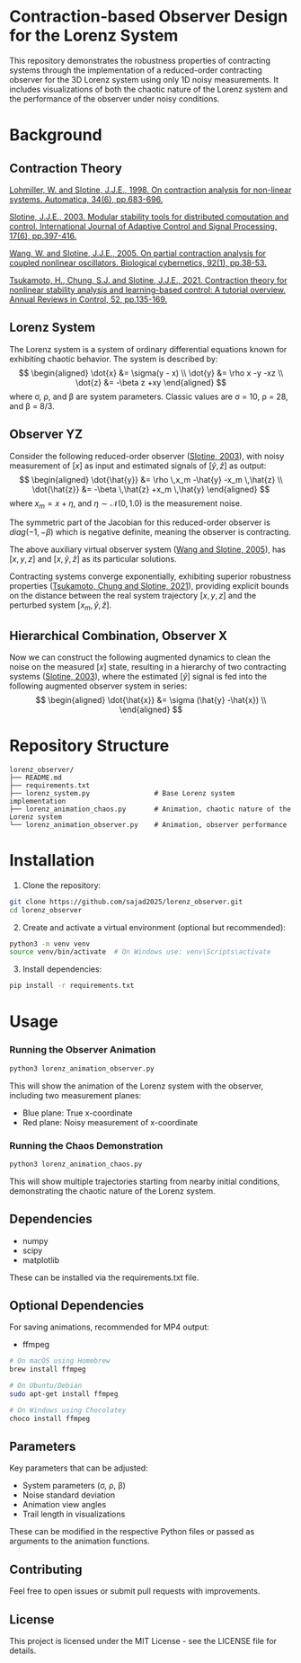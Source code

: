 # Contraction-based Observer Design for the Lorenz System
This repository demonstrates the robustness properties of contracting systems through the implementation of a reduced-order contracting observer for the 3D Lorenz system using only 1D noisy measurements. It includes visualizations of both the chaotic nature of the Lorenz system and the performance of the observer under noisy conditions.

# Background
## Contraction Theory
[Lohmiller, W. and Slotine, J.J.E., 1998. On contraction analysis for non-linear systems. Automatica, 34(6), pp.683-696.](https://web.mit.edu/nsl/www/preprints/contraction.pdf)

[Slotine, J.J.E., 2003. Modular stability tools for distributed computation and control. International Journal of Adaptive Control and Signal Processing, 17(6), pp.397-416.](https://web.mit.edu/nsl/www/preprints/modular.pdf)

[Wang, W. and Slotine, J.J.E., 2005. On partial contraction analysis for coupled nonlinear oscillators. Biological cybernetics, 92(1), pp.38-53.](https://web.mit.edu/nsl/www/preprints/BioCyb04.pdf)

[Tsukamoto, H., Chung, S.J. and Slotine, J.J.E., 2021. Contraction theory for nonlinear stability analysis and learning-based control: A tutorial overview. Annual Reviews in Control, 52, pp.135-169.](https://arxiv.org/pdf/2110.00675)

## Lorenz System
The Lorenz system is a system of ordinary differential equations known for exhibiting chaotic behavior. The system is described by:
$$
\begin{aligned}
\dot{x} &= \sigma(y - x) \\
\dot{y} &= \rho x -y  -xz \\
\dot{z} &= -\beta z +xy
\end{aligned}
$$
where σ, ρ, and β are system parameters. Classic values are σ = 10, ρ = 28, and β = 8/3.

## Observer YZ
Consider the following reduced-order observer ([Slotine, 2003](https://web.mit.edu/nsl/www/preprints/modular.pdf)), with noisy measurement of $[x]$ as input and estimated signals of $[\hat{y}, \hat{z}]$ as output: 
$$
\begin{aligned}
\dot{\hat{y}} &= \rho \,x_m -\hat{y}  -x_m \,\hat{z} \\
\dot{\hat{z}} &= -\beta \,\hat{z} +x_m \,\hat{y}
\end{aligned}
$$
where $x_m = x + \eta$, and $\eta \sim \mathcal{N}(0, 1.0)$ is the measurement noise.

The symmetric part of the Jacobian for this reduced-order observer is $diag(-1, -\beta)$ which is negative definite, meaning the observer is contracting.

The above auxiliary virtual observer system ([Wang and Slotine, 2005](https://web.mit.edu/nsl/www/preprints/BioCyb04.pdf)), has $[x,y,z]$ and $[x,\hat{y}, \hat{z}]$ as its particular solutions.

Contracting systems converge exponentially, exhibiting superior robustness properties ([Tsukamoto, Chung and Slotine, 2021](https://arxiv.org/pdf/2110.00675)), providing explicit bounds on the distance between the real system trajectory $[x,y,z]$ and the perturbed system $[x_m, \hat{y}, \hat{z}]$.  

## Hierarchical Combination, Observer X
Now we can construct the following augmented dynamics to clean the noise on the measured $[x]$ state, resulting in a hierarchy of two contracting systems ([Slotine, 2003](https://web.mit.edu/nsl/www/preprints/modular.pdf)), where the estimated $[\hat{y}]$ signal is fed into the following augmented observer system in series:
$$
\begin{aligned}
\dot{\hat{x}} &= \sigma (\hat{y}  -\hat{x}) \\
\end{aligned}
$$

# Repository Structure
```
lorenz_observer/
├── README.md
├── requirements.txt
├── lorenz_system.py                # Base Lorenz system implementation
├── lorenz_animation_chaos.py       # Animation, chaotic nature of the Lorenz system
└── lorenz_animation_observer.py    # Animation, observer performance
```

# Installation

1. Clone the repository:
```bash
git clone https://github.com/sajad2025/lorenz_observer.git
cd lorenz_observer
```

2. Create and activate a virtual environment (optional but recommended):
```bash
python3 -m venv venv
source venv/bin/activate  # On Windows use: venv\Scripts\activate
```

3. Install dependencies:
```bash
pip install -r requirements.txt
```

# Usage

### Running the Observer Animation
```python
python3 lorenz_animation_observer.py
```

This will show the animation of the Lorenz system with the observer, including two measurement planes:
- Blue plane: True x-coordinate
- Red plane: Noisy measurement of x-coordinate

### Running the Chaos Demonstration
```python
python3 lorenz_animation_chaos.py
```

This will show multiple trajectories starting from nearby initial conditions, demonstrating the chaotic nature of the Lorenz system.

## Dependencies
- numpy
- scipy
- matplotlib

These can be installed via the requirements.txt file.

## Optional Dependencies
For saving animations, recommended for MP4 output:
- ffmpeg 

```bash
# On macOS using Homebrew
brew install ffmpeg

# On Ubuntu/Debian
sudo apt-get install ffmpeg

# On Windows using Chocolatey
choco install ffmpeg
```

## Parameters
Key parameters that can be adjusted:
- System parameters (σ, ρ, β)
- Noise standard deviation
- Animation view angles
- Trail length in visualizations

These can be modified in the respective Python files or passed as arguments to the animation functions.

## Contributing
Feel free to open issues or submit pull requests with improvements.

## License
This project is licensed under the MIT License - see the LICENSE file for details.